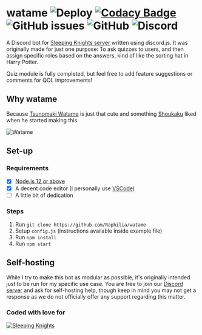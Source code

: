 # watame ![Deploy](https://img.shields.io/github/workflow/status/Raphilia/watame/Deploy/production?logo=github) [![Codacy Badge](https://api.codacy.com/project/badge/Grade/bead454f28a44ab3bede7d937cc27374)](https://app.codacy.com/manual/Raphilia/watame?utm_content=Raphilia/watame&utm_campaign=Badge_Grade_Dashboard) ![GitHub issues](https://img.shields.io/github/issues/raphilia/watame) ![GitHub](https://img.shields.io/github/license/raphilia/watame) ![Discord](https://img.shields.io/discord/616969119685935162?color=%237289da&label=chat&logo=discord&logoColor=white)

A Discord bot for [Sleeping Knights server](https://sleepingknights.moe/) written using discord.js. It was originally made for just one purpose: To ask quizzes to users, and then assign specific roles based on the answers, kind of like the sorting hat in Harry Potter.

Quiz module is fully completed, but feel free to add feature suggestions or comments for QOL improvements!

## Why watame

Because [Tsunomaki Watame](https://www.youtube.com/channel/UCqm3BQLlJfvkTsX_hvm0UmA) is just that cute and something [Shoukaku](https://github.com/Raphilia) liked when he started making this.

![Watame](https://sleepingknights.moe/wp-content/uploads/2020/06/tsunomaki_watame_hololive_drawn_by_saki_saki_paint__984925b956be62b5893eb8489fff5cd7-2-300x300.jpg)

## Set-up

### Requirements

- [x] [Node.js 12 or above](https://nodejs.org/en/download/)
- [x] A decent code editor (I personally use [VSCode](https://code.visualstudio.com/))
- [ ] A little bit of dedication

### Steps

1. Run `git clone https://github.com/Raphilia/watame`
2. Setup `config.js` (instructions available inside example file)
3. Run `npm install`
4. Run `npm start`

## Self-hosting

While I try to make this bot as modular as possible, it's originally intended just to be run for my specific use case. You are free to join our [Discord server](https://discord.gg/htn3D8p) and ask for self-hosting help, though keep in mind you may not get a response as we do not officially offer any support regarding this matter.

### Coded with love for

[![Sleeping Knights](https://sleepingknights.moe/wp-content/uploads/2020/07/sk-title.png)](https://sleepingknights.moe/discord)

